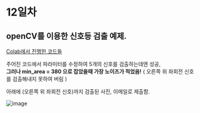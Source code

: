 # 12일차

## openCV를 이용한 신호등 검출 예제.
[Colab에서 진행한 코드들](0708_python_openCV_신호등검출.ipynb)<br>

주어진 코드에서 파라미터를 수정하여 5개의 신호를 검출하는데엔 성공, <br>
**그러나 min_area = 380 으로 잡았을때 가장 노이즈가 적었음!** ( 오른쪽 위 좌회전 신호를 검출해내지 못하여 버림 )<br>

아래에 (오른쪽 위 좌회전 신호)까지 검출된 사진, 이메일로 제출함.

![image](https://github.com/user-attachments/assets/542e3649-ac2e-48ab-a652-40e02fdd42d8)
